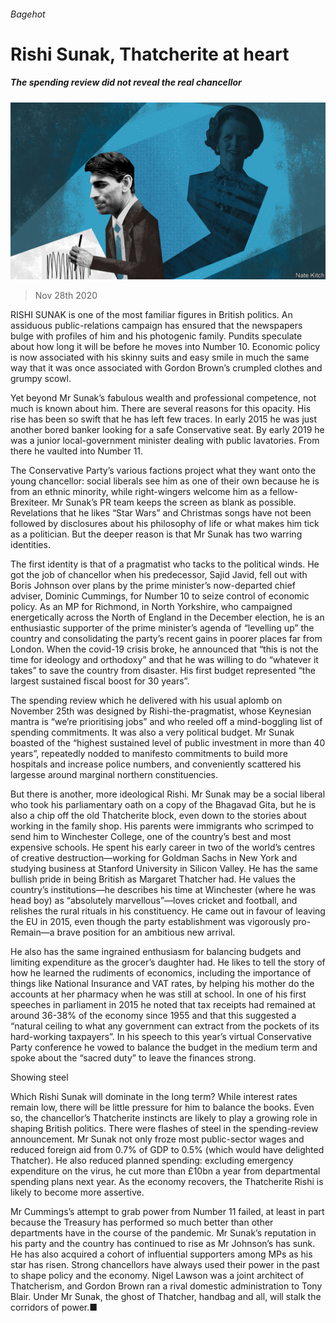###### Bagehot

# Rishi Sunak, Thatcherite at heart 

##### The spending review did not reveal the real chancellor 

![image](images/20201128_BRD000_1.jpg) 

> Nov 28th 2020 

RISHI SUNAK is one of the most familiar figures in British politics. An assiduous public-relations campaign has ensured that the newspapers bulge with profiles of him and his photogenic family. Pundits speculate about how long it will be before he moves into Number 10. Economic policy is now associated with his skinny suits and easy smile in much the same way that it was once associated with Gordon Brown’s crumpled clothes and grumpy scowl.

Yet beyond Mr Sunak’s fabulous wealth and professional competence, not much is known about him. There are several reasons for this opacity. His rise has been so swift that he has left few traces. In early 2015 he was just another bored banker looking for a safe Conservative seat. By early 2019 he was a junior local-government minister dealing with public lavatories. From there he vaulted into Number 11.


The Conservative Party’s various factions project what they want onto the young chancellor: social liberals see him as one of their own because he is from an ethnic minority, while right-wingers welcome him as a fellow-Brexiteer. Mr Sunak’s PR team keeps the screen as blank as possible. Revelations that he likes “Star Wars” and Christmas songs have not been followed by disclosures about his philosophy of life or what makes him tick as a politician. But the deeper reason is that Mr Sunak has two warring identities.

The first identity is that of a pragmatist who tacks to the political winds. He got the job of chancellor when his predecessor, Sajid Javid, fell out with Boris Johnson over plans by the prime minister’s now-departed chief adviser, Dominic Cummings, for Number 10 to seize control of economic policy. As an MP for Richmond, in North Yorkshire, who campaigned energetically across the North of England in the December election, he is an enthusiastic supporter of the prime minister’s agenda of “levelling up” the country and consolidating the party’s recent gains in poorer places far from London. When the covid-19 crisis broke, he announced that “this is not the time for ideology and orthodoxy” and that he was willing to do “whatever it takes” to save the country from disaster. His first budget represented “the largest sustained fiscal boost for 30 years”.

The spending review which he delivered with his usual aplomb on November 25th was designed by Rishi-the-pragmatist, whose Keynesian mantra is “we’re prioritising jobs” and who reeled off a mind-boggling list of spending commitments. It was also a very political budget. Mr Sunak boasted of the “highest sustained level of public investment in more than 40 years”, repeatedly nodded to manifesto commitments to build more hospitals and increase police numbers, and conveniently scattered his largesse around marginal northern constituencies.

But there is another, more ideological Rishi. Mr Sunak may be a social liberal who took his parliamentary oath on a copy of the Bhagavad Gita, but he is also a chip off the old Thatcherite block, even down to the stories about working in the family shop. His parents were immigrants who scrimped to send him to Winchester College, one of the country’s best and most expensive schools. He spent his early career in two of the world’s centres of creative destruction—working for Goldman Sachs in New York and studying business at Stanford University in Silicon Valley. He has the same bullish pride in being British as Margaret Thatcher had. He values the country’s institutions—he describes his time at Winchester (where he was head boy) as “absolutely marvellous”—loves cricket and football, and relishes the rural rituals in his constituency. He came out in favour of leaving the EU in 2015, even though the party establishment was vigorously pro-Remain—a brave position for an ambitious new arrival.

He also has the same ingrained enthusiasm for balancing budgets and limiting expenditure as the grocer’s daughter had. He likes to tell the story of how he learned the rudiments of economics, including the importance of things like National Insurance and VAT rates, by helping his mother do the accounts at her pharmacy when he was still at school. In one of his first speeches in parliament in 2015 he noted that tax receipts had remained at around 36-38% of the economy since 1955 and that this suggested a “natural ceiling to what any government can extract from the pockets of its hard-working taxpayers”. In his speech to this year’s virtual Conservative Party conference he vowed to balance the budget in the medium term and spoke about the “sacred duty” to leave the finances strong.

Showing steel

Which Rishi Sunak will dominate in the long term? While interest rates remain low, there will be little pressure for him to balance the books. Even so, the chancellor’s Thatcherite instincts are likely to play a growing role in shaping British politics. There were flashes of steel in the spending-review announcement. Mr Sunak not only froze most public-sector wages and reduced foreign aid from 0.7% of GDP to 0.5% (which would have delighted Thatcher). He also reduced planned spending: excluding emergency expenditure on the virus, he cut more than £10bn a year from departmental spending plans next year. As the economy recovers, the Thatcherite Rishi is likely to become more assertive.

Mr Cummings’s attempt to grab power from Number 11 failed, at least in part because the Treasury has performed so much better than other departments have in the course of the pandemic. Mr Sunak’s reputation in his party and the country has continued to rise as Mr Johnson’s has sunk. He has also acquired a cohort of influential supporters among MPs as his star has risen. Strong chancellors have always used their power in the past to shape policy and the economy. Nigel Lawson was a joint architect of Thatcherism, and Gordon Brown ran a rival domestic administration to Tony Blair. Under Mr Sunak, the ghost of Thatcher, handbag and all, will stalk the corridors of power.■

